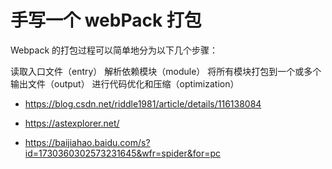 <!--
 * @Author: lg
 * @Date: 2024-01-05 08:59:01
 * @LastEditors: lg
 * @LastEditTime: 2024-01-05 13:47:38
 * @Description:
 * @FilePath: \test-webpack\readme.md
-->

# 手写一个 webPack 打包

Webpack 的打包过程可以简单地分为以下几个步骤：

读取入口文件（entry）
解析依赖模块（module）
将所有模块打包到一个或多个输出文件（output）
进行代码优化和压缩（optimization）

- https://blog.csdn.net/riddle1981/article/details/116138084

- https://astexplorer.net/
- https://baijiahao.baidu.com/s?id=1730360302573231645&wfr=spider&for=pc
